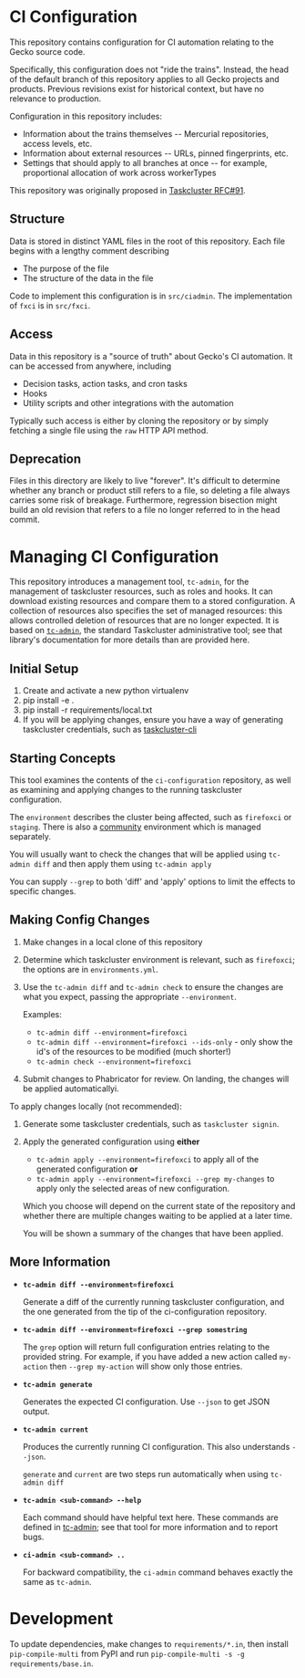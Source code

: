# CI Configuration

This repository contains configuration for CI automation relating to the Gecko source code.

Specifically, this configuration does not "ride the trains".
Instead, the head of the default branch of this repository applies to all Gecko projects and products.
Previous revisions exist for historical context, but have no relevance to production.

Configuration in this repository includes:

* Information about the trains themselves -- Mercurial repositories, access levels, etc.
* Information about external resources -- URLs, pinned fingerprints, etc.
* Settings that should apply to all branches at once -- for example, proportional allocation of work across workerTypes

This repository was originally proposed in [Taskcluster RFC#91](https://github.com/taskcluster/taskcluster-rfcs/issues/91).

## Structure

Data is stored in distinct YAML files in the root of this repository.
Each file begins with a lengthy comment describing

* The purpose of the file
* The structure of the data in the file

Code to implement this configuration is in `src/ciadmin`.
The implementation of `fxci` is in `src/fxci`.

## Access

Data in this repository is a "source of truth" about Gecko's CI automation.
It can be accessed from anywhere, including

* Decision tasks, action tasks, and cron tasks
* Hooks
* Utility scripts and other integrations with the automation

Typically such access is either by cloning the repository or by simply fetching a single file using the `raw` HTTP API method.

## Deprecation

Files in this directory are likely to live "forever".
It's difficult to determine whether any branch or product still refers to a file, so deleting a file always carries some risk of breakage.
Furthermore, regression bisection might build an old revision that refers to a file no longer referred to in the head commit.

# Managing CI Configuration

This repository introduces a management tool, `tc-admin`, for the management of taskcluster resources, such as roles and hooks. It can download existing resources and compare them to a stored configuration.
A collection of resources also specifies the set of managed resources: this allows controlled deletion of resources that are no longer expected.
It is based on [`tc-admin`](https://github.com/taskcluster/tc-admin), the standard Taskcluster administrative tool; see that library's documentation for more details than are provided here.

## Initial Setup

1. Create and activate a new python virtualenv
1. pip install -e .
1. pip install -r requirements/local.txt
1. If you will be applying changes, ensure you have a way of generating taskcluster credentials, such as [taskcluster-cli](https://github.com/taskcluster/taskcluster/releases)

## Starting Concepts

This tool examines the contents of the `ci-configuration` repository, as well as examining and applying changes to the running taskcluster configuration.

The `environment` describes the cluster being affected, such as `firefoxci` or `staging`. There is also a [community](https://github.com/mozilla/community-tc-config/) environment which is managed separately.

You will usually want to check the changes that will be applied using `tc-admin diff` and then apply them using `tc-admin apply`

You can supply `--grep` to both 'diff' and 'apply' options to limit the effects to specific changes.

## Making Config Changes

1. Make changes in a local clone of this repository
1. Determine which taskcluster environment is relevant, such as `firefoxci`; the options are in `environments.yml`.
1. Use the `tc-admin diff` and `tc-admin check` to ensure the changes are what you expect, passing the appropriate `--environment`.

   Examples:

   * `tc-admin diff --environment=firefoxci`
   * `tc-admin diff --environment=firefoxci --ids-only` - only show the id's of the resources to be modified (much shorter!)
   * `tc-admin check --environment=firefoxci`

1. Submit changes to Phabricator for review.
   On landing, the changes will be applied automaticallyi.

To apply changes locally (not recommended):

1. Generate some taskcluster credentials, such as `taskcluster signin`.
1. Apply the generated configuration using **either**
   * `tc-admin apply --environment=firefoxci` to apply all of the generated configuration
   **or**
   * `tc-admin apply --environment=firefoxci --grep my-changes` to apply only the selected areas of new configuration.

   Which you choose will depend on the current state of the repository and whether there are multiple changes waiting to be applied at a later time.

   You will be shown a summary of the changes that have been applied.

## More Information

* **`tc-admin diff --environment=firefoxci`**

   Generate a diff of the currently running taskcluster configuration,
   and the one generated from the tip of the ci-configuration repository.

* **`tc-admin diff --environment=firefoxci --grep somestring`**

   The `grep` option will return full configuration entries relating to the
   provided string. For example, if you have added a new action called `my-action`
   then `--grep my-action` will show only those entries.

* **`tc-admin generate`**

  Generates the expected CI configuration. Use `--json` to get JSON output.

* **`tc-admin current`**

  Produces the currently running CI configuration. This also understands `--json`.

  `generate` and `current` are two steps run automatically when using `tc-admin diff`

* **`tc-admin <sub-command> --help`**

  Each command should have helpful text here.
  These commands are defined in [tc-admin](https://github.com/taskcluster/tc-admin); see that tool for more information and to report bugs.

* **`ci-admin <sub-command> ..`**

  For backward compatibility, the `ci-admin` command behaves exactly the same as `tc-admin`.

# Development

To update dependencies, make changes to `requirements/*.in`, then install `pip-compile-multi` from PyPI and run `pip-compile-multi -s -g requirements/base.in`.

